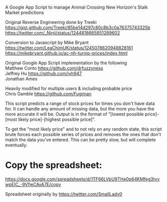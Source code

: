 A Google App Script to manage Animal Crossing New Horizon's Stalk Market predictions

Original Reverse Engineering done by Treeki  
https://gist.github.com/Treeki/85be14d297c80c8b3c0a76375743325b  
https://twitter.com/_Ninji/status/1244818665851289602

Conversion to Javascript by Mike Bryant  
https://twitter.com/LeaChimUK/status/1245078620948828161  
https://mikebryant.github.io/ac-nh-turnip-prices/index.html

Original Google App Script implementation by the following  
Matthew Conto <https://github.com/drfuzzyness>  
Jeffrey Hu <https://github.com/jyh947>  
Jonathan Ames 

Heavily modified for multiple users & including probable price  
Chris Gamble <https://github.com/Fugiman>

This script predicts a range of stock prices for times you don't have data for. It can handle any
amount of missing data, but the more you have the more accurate it will be. Output is in the format
of "[lowest possible price]-[most likely price]-[highest possible price]".

To get the "most likely price" and to not rely on any random state, this script brute forces each possible
series of prices and removes the ones that don't match the data you've entered. This can be pretty slow, but will complete eventually.

# Copy the spreadsheet:
https://docs.google.com/spreadsheets/d/1TF66LVbU9THe0p64KMfeg3tvywpEIC_-9VfjeCAvA7E/copy

Spreadsheet originally by https://twitter.com/SmallLady0
